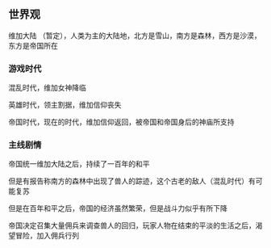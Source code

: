 ## 世界观

维加大陆 （暂定），人类为主的大陆地，北方是雪山，南方是森林，西方是沙漠，东方是帝国所在

### 游戏时代

混乱时代，维加女神降临

英雄时代，领主割据，维加信仰丧失

帝国时代，现在的时代，维加信仰返回，被帝国和帝国身后的神庙所支持

### 主线剧情

帝国统一维加大陆之后，持续了一百年的和平

但是有报告称南方的森林中出现了兽人的踪迹，这个古老的敌人（混乱时代）有可能复苏

但是在百年和平之后，帝国的经济虽然繁荣，但是战斗力似乎有所下降

帝国决定召集大量佣兵来调查兽人的回归，玩家人物在结束的平淡的生活之后，渴望冒险，加入佣兵行列

